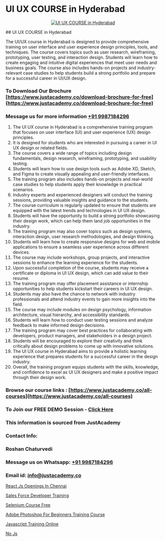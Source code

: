 # UI UX COURSE in Hyderabad

<p align="center">
  <a href="https://justacademy.co/all-courses">
    <img src="https://ibb.co/CngWr2j" alt="UI UX COURSE in Hyderabad">
  </a>
</p>
## UI UX COURSE in Hyderabad

The UI/UX course in Hyderabad is designed to provide comprehensive training on user interface and user experience design principles, tools, and techniques. The course covers topics such as user research, wireframing, prototyping, user testing, and interaction design. Students will learn how to create engaging and intuitive digital experiences that meet user needs and business goals. The course also includes hands-on projects and industry-relevant case studies to help students build a strong portfolio and prepare for a successful career in UI/UX design.
### To Download Our Brochure [https://www.justacademy.co/download-brochure-for-free](https://www.justacademy.co/download-brochure-for-free)
### Message us for more information [+91 9987184296](https://api.whatsapp.com/send?phone=919987184296)
1) The UI UX course in Hyderabad is a comprehensive training program that focuses on user interface (UI) and user experience (UX) design principles.
2) It is designed for students who are interested in pursuing a career in UI UX design or related fields.
3) The course covers a wide range of topics including design fundamentals, design research, wireframing, prototyping, and usability testing.
4) Students will learn how to use design tools such as Adobe XD, Sketch, and Figma to create visually appealing and user-friendly interfaces.
5) The training program also includes hands-on projects and real-world case studies to help students apply their knowledge in practical scenarios.
6) Industry experts and experienced designers will conduct the training sessions, providing valuable insights and guidance to the students.
7) The course curriculum is regularly updated to ensure that students are equipped with the latest trends and technologies in UI UX design.
8) Students will have the opportunity to build a strong portfolio showcasing their design work, which can help them land job opportunities in the industry.
9) The training program may also cover topics such as design systems, interaction design, user research methodologies, and design thinking.
10) Students will learn how to create responsive designs for web and mobile applications to ensure a seamless user experience across different devices.
11) The course may include workshops, group projects, and interactive sessions to enhance the learning experience for the students.
12) Upon successful completion of the course, students may receive a certificate or diploma in UI UX design, which can add value to their resume.
13) The training program may offer placement assistance or internship opportunities to help students kickstart their careers in UI UX design.
14) Students may also have the chance to network with industry professionals and attend industry events to gain more insights into the field.
15) The course may include modules on design psychology, information architecture, visual hierarchy, and accessibility standards.
16) Students will learn how to conduct user testing sessions and analyze feedback to make informed design decisions.
17) The training program may cover best practices for collaborating with developers, product managers, and stakeholders in a design project.
18) Students will be encouraged to explore their creativity and think critically about design problems to come up with innovative solutions.
19) The UI UX course in Hyderabad aims to provide a holistic learning experience that prepares students for a successful career in the design industry.
20) Overall, the training program equips students with the skills, knowledge, and confidence to excel as UI UX designers and make a positive impact through their design work.

### Browse our course links : [https://www.justacademy.co/all-courses](https://www.justacademy.co/all-courses) 
### To Join our FREE DEMO Session - [Click Here](https://www.justacademy.co/register-for-course-demo)


### This information is sourced from JustAcademy
### Contact Info:
### Roshan Chaturvedi
### Message us on Whatsapp: [+91 9987184296](https://api.whatsapp.com/send?phone=919987184296)
### Email id: [info@justacademy.co](mailto:info@justacademy.co)
                
[React Js Openings In Chennai](https://www.linkedin.com/pulse/react-js-openings-chennai-justacademy-san-jose-tbnrf?trackingId=0A2lxfRplQ207zB0XZTLKQ%3D%3D&lipi=urn%3Ali%3Apage%3Ad_flagship3_company_admin%3BfImeOsNpR2eB0vaAt1OrTg%3D%3D)

[Sales Force Developer Training](https://www.linkedin.com/pulse/sales-force-developer-training-justacademy-2qhgc?trackingId=705FfJ9HfuBWwFwVKeFzLQ%3D%3D&lipi=urn%3Ali%3Apage%3Ad_flagship3_company_admin%3B1%2Fxl0s9nR82%2ByDHotTO0eg%3D%3D)

[Selenium Course Free](https://medium.com/@justacademytraining/selenium-course-free-b96c5259be7e)

[Adobe Photoshop For Beginners Training Course](https://medium.com/@mahi3106/adobe-photoshop-for-beginners-training-course-3e676c5c33cb)

[Javascript Training Online](https://justacademyin.github.io/justacademy/javascript-training-online)

[No Js](https://justacademyin.github.io/justacademy/no-js)

